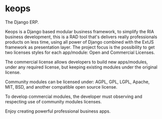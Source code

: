 keops
=====

The Django ERP.

Keops is a Django based modular business framework, to simplify the RIA business development,
this is a RAD tool that's delivers really professionals products on less time, using all power of Django combined with the ExtJS framework as presentation layer.
The project focus is the possibility to get two licenses styles for each app/module: Open and Commercial Licenses.

The commercial license allows developers to build new apps/modules, under any required license, but keeping existing modules under the original license.

Community modules can be licensed under: AGPL, GPL, LGPL, Apache, MIT, BSD, and another compatible open source license.

To develop commercial modules, the developer must observing and respecting use of community modules licenses.

Enjoy creating powerful professional business apps.
